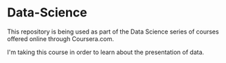 # Data-Science
This repository is being used as part of the Data Science series of courses offered online through Coursera.com.

I'm taking this course in order to learn about the presentation of data.
